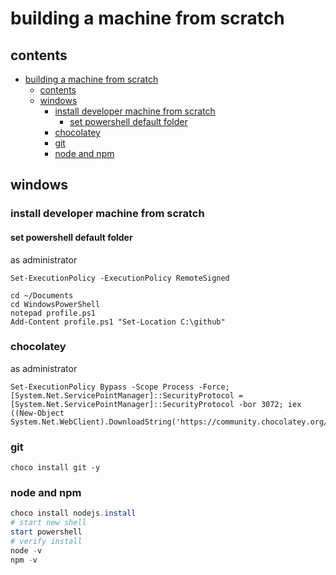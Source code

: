 # building a machine from scratch

## contents

- [building a machine from scratch](#building-a-machine-from-scratch)
  - [contents](#contents)
  - [windows](#windows)
    - [install developer machine from scratch](#install-developer-machine-from-scratch)
      - [set powershell default folder](#set-powershell-default-folder)
    - [chocolatey](#chocolatey)
    - [git](#git)
    - [node and npm](#node-and-npm)

## windows

### install developer machine from scratch

#### set powershell default folder

as administrator

```
Set-ExecutionPolicy -ExecutionPolicy RemoteSigned
```

```
cd ~/Documents
cd WindowsPowerShell
notepad profile.ps1
Add-Content profile.ps1 "Set-Location C:\github"
```

### chocolatey

as administrator

```
Set-ExecutionPolicy Bypass -Scope Process -Force; [System.Net.ServicePointManager]::SecurityProtocol = [System.Net.ServicePointManager]::SecurityProtocol -bor 3072; iex ((New-Object System.Net.WebClient).DownloadString('https://community.chocolatey.org/install.ps1'))
```

### git

```
choco install git -y
```

### node and npm

```powershell
choco install nodejs.install
# start new shell
start powershell
# verify install
node -v
npm -v
```